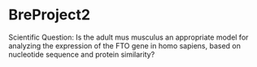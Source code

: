# BreProject2
Scientific Question: Is the adult mus musculus an appropriate model for analyzing the expression of the FTO gene in homo sapiens, based on nucleotide sequence and protein similarity?

